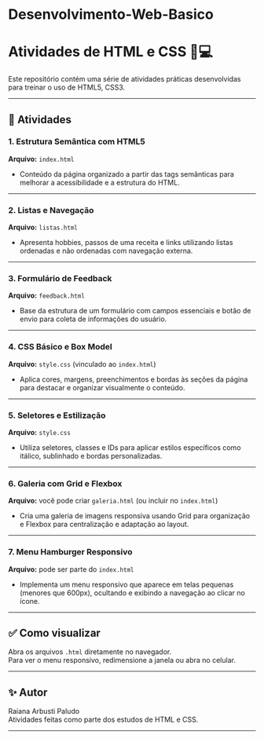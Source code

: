 # Desenvolvimento-Web-Basico

# Atividades de HTML e CSS 🎨💻

Este repositório contém uma série de atividades práticas desenvolvidas para treinar o uso de HTML5, CSS3.

---

## 📄 Atividades

### 1. Estrutura Semântica com HTML5
**Arquivo:** `index.html`

- Conteúdo da página organizado a partir das tags semânticas para melhorar a acessibilidade e a estrutura do HTML.

---

### 2. Listas e Navegação  
**Arquivo:** `listas.html`

- Apresenta hobbies, passos de uma receita e links utilizando listas ordenadas e não ordenadas com navegação externa.
---

### 3. Formulário de Feedback  
**Arquivo:** `feedback.html`

- Base da estrutura de um formulário com campos essenciais e botão de envio para coleta de informações do usuário.

---

### 4. CSS Básico e Box Model  
**Arquivo:** `style.css` (vinculado ao `index.html`)

- Aplica cores, margens, preenchimentos e bordas às seções da página para destacar e organizar visualmente o conteúdo.

---

### 5. Seletores e Estilização
**Arquivo:** `style.css`

- Utiliza seletores, classes e IDs para aplicar estilos específicos como itálico, sublinhado e bordas personalizadas.

---

### 6. Galeria com Grid e Flexbox  
**Arquivo:** você pode criar `galeria.html` (ou incluir no `index.html`)

- Cria uma galeria de imagens responsiva usando Grid para organização e Flexbox para centralização e adaptação ao layout.

---

### 7. Menu Hamburger Responsivo  
**Arquivo:** pode ser parte do `index.html`

- Implementa um menu responsivo que aparece em telas pequenas (menores que 600px), ocultando e exibindo a navegação ao clicar no ícone.

---

## ✅ Como visualizar

Abra os arquivos `.html` diretamente no navegador.  
Para ver o menu responsivo, redimensione a janela ou abra no celular.

---

## ✨ Autor

Raiana Arbusti Paludo  
Atividades feitas como parte dos estudos de HTML e CSS.

---




